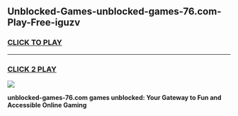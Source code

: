 
## Unblocked-Games-unblocked-games-76.com-Play-Free-iguzv
<h3>
<a href="https://premium76.site?title=unblocked-games-76.com&ref=10A">CLICK TO PLAY</a></h3>
<hr>

<h3>
<a href="https://premium76.site?title=unblocked-games-76.com&ref=10A">CLICK 2 PLAY</a>
  
</h3>

<a href="https://premium76.site?title=unblocked-games-76.com&ref=10A"><img src="https://clearcache.store/games.png"></a>


**unblocked-games-76.com games unblocked: Your Gateway to Fun and Accessible Online Gaming**
